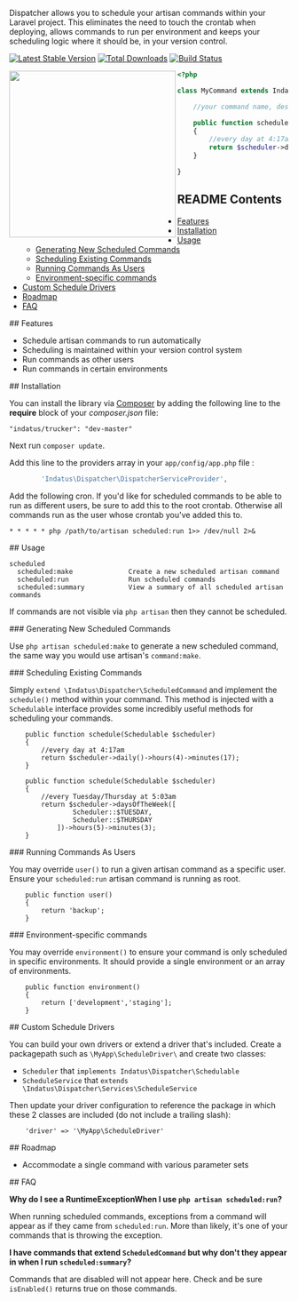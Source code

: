 Dispatcher allows you to schedule your artisan commands within your Laravel project.  This eliminates the need to touch the crontab when deploying, allows commands to run per environment and keeps your scheduling logic where it should be, in your version control.

[![Latest Stable Version](https://poser.pugx.org/indatus/dispatcher/v/stable.png)](https://packagist.org/packages/indatus/dispatcher) [![Total Downloads](https://poser.pugx.org/indatus/dispatcher/downloads.png)](https://packagist.org/packages/indatus/dispatcher) [![Build Status](https://travis-ci.org/Indatus/dispatcher.png?branch=master)](https://travis-ci.org/Indatus/dispatcher)

<img align="left" height="300" src="https://s3-us-west-2.amazonaws.com/oss-avatars/dispatcher_round_readme.png">

```php
<?php

class MyCommand extends Indatus\Dispatcher\ScheduledCommand {

    //your command name, description etc.

	public function schedule(Schedulable $scheduler)
	{
        //every day at 4:17am
        return $scheduler->daily()->hours(4)->minutes(17);
    }

}
```

## README Contents

* [Features](#features)
* [Installation](#installation)
* [Usage](#usage)
  * [Generating New Scheduled Commands](#new-commands)
  * [Scheduling Existing Commands](#scheduling-commands)
  * [Running Commands As Users](#commands-as-users)
  * [Environment-specific commands](#environment-commands)
* [Custom Schedule Drivers](#customer-drivers)
* [Roadmap](#roadmap)
* [FAQ](#faq)

<a name="features" />
## Features

 * Schedule artisan commands to run automatically
 * Scheduling is maintained within your version control system
 * Run commands as other users
 * Run commands in certain environments

<a name="installation" />
## Installation

You can install the library via [Composer](http://getcomposer.org) by adding the following line to the **require** block of your *composer.json* file:

````
"indatus/trucker": "dev-master"
````

Next run `composer update`.

Add this line to the providers array in your `app/config/app.php` file :

```php
        'Indatus\Dispatcher\DispatcherServiceProvider',
```

Add the following cron.  If you'd like for scheduled commands to be able to run as different users, be sure to add this to the root crontab.  Otherwise all commands run as the user whose crontab you've added this to.

```
* * * * * php /path/to/artisan scheduled:run 1>> /dev/null 2>&
```

<a name="usage" />
## Usage

```
scheduled
  scheduled:make              Create a new scheduled artisan command
  scheduled:run               Run scheduled commands
  scheduled:summary           View a summary of all scheduled artisan commands
```

If commands are not visible via `php artisan` then they cannot be scheduled.

<a name="new-commands" />
### Generating New Scheduled Commands

Use `php artisan scheduled:make` to generate a new scheduled command, the same way you would use artisan's `command:make`.

<a name="scheduling-commands" />
### Scheduling Existing Commands

Simply `extend \Indatus\Dispatcher\ScheduledCommand` and implement the `schedule()` method within your command.  This method is injected with a `Schedulable` interface provides some incredibly useful methods for scheduling your commands.

```
	public function schedule(Schedulable $scheduler)
	{
        //every day at 4:17am
        return $scheduler->daily()->hours(4)->minutes(17);
    }
```


```
	public function schedule(Schedulable $scheduler)
	{
        //every Tuesday/Thursday at 5:03am
        return $scheduler->daysOfTheWeek([
                Scheduler::$TUESDAY,
                Scheduler::$THURSDAY
            ])->hours(5)->minutes(3);
    }
```

<a name="commands-as-users" />
### Running Commands As Users

You may override `user()` to run a given artisan command as a specific user.  Ensure your `scheduled:run` artisan command is running as root.

```
    public function user()
    {
        return 'backup';
    }
```

<a name="environment-commands" />
### Environment-specific commands

You may override `environment()` to ensure your command is only scheduled in specific environments.  It should provide a single environment or an array of environments.

```
    public function environment()
    {
        return ['development','staging'];
    }
```

<a name="customer-drivers" />
## Custom Schedule Drivers

You can build your own drivers or extend a driver that's included.  Create a packagepath such as `\MyApp\ScheduleDriver\` and create two classes:

 * `Scheduler` that `implements Indatus\Dispatcher\Schedulable`
 * `ScheduleService` that `extends \Indatus\Dispatcher\Services\ScheduleService`

 Then update your driver configuration to reference the package in which these 2 classes are included (do not include a trailing slash):

```
    'driver' => '\MyApp\ScheduleDriver'
```

<a name="roadmap" />
## Roadmap

 * Accommodate a single command with various parameter sets

<a name="faq" />
## FAQ

**Why do I see a RuntimeExceptionWhen I use `php artisan scheduled:run`?**

When running scheduled commands, exceptions from a command will appear as if they came from `scheduled:run`.  More than likely, it's one of your commands that is throwing the exception.

**I have commands that extend `ScheduledCommand` but why don't they appear in when I run `scheduled:summary`?**

Commands that are disabled will not appear here.  Check and be sure `isEnabled()` returns true on those commands.